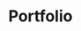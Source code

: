 ---
title: "Portfolio"
description: "Ce que vous consultez actuellement 😉"
link: "https://github.com/idasrah/portfolio"
tech: ["Astro", "React"]
---